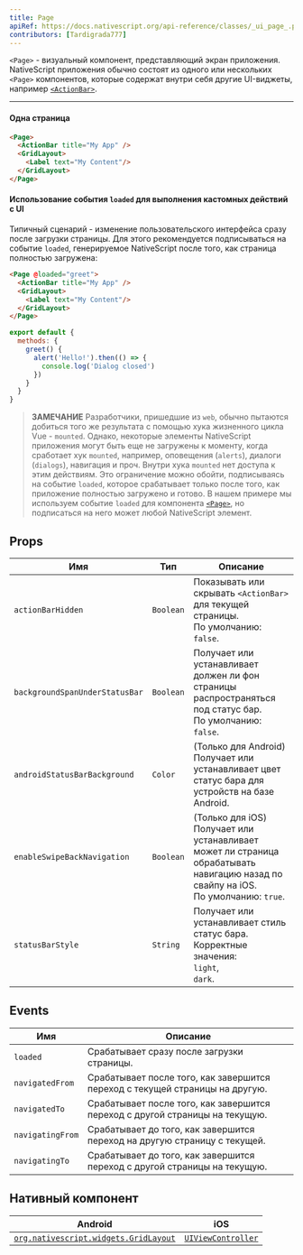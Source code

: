 ```yaml
---
title: Page
apiRef: https://docs.nativescript.org/api-reference/classes/_ui_page_.page
contributors: [Tardigrada777]
---
```


`<Page>` - визуальный компонент, представляющий экран приложения. NativeScript приложения
обычно состоят из одного или нескольких `<Page>` компонентов, которые содержат внутри себя
другие UI-виджеты, например [`<ActionBar>`](/ru/docs/elements/action-bar/action-bar).

---

#### Одна страница

```html
<Page>
  <ActionBar title="My App" />
  <GridLayout>
    <Label text="My Content"/>
  </GridLayout>
</Page>
```

#### Использование события `loaded` для выполнения кастомных действий с UI

Типичный сценарий - изменение пользовательского интерфейса сразу после загрузки страницы. Для этого рекомендуется подписываться на событие `loaded`, генерируемое NativeScript после того, как страница полностью загружена:

```html
<Page @loaded="greet">
  <ActionBar title="My App" />
  <GridLayout>
    <Label text="My Content"/>
  </GridLayout>
</Page>
```

```js
export default {
  methods: {
    greet() {
      alert('Hello!').then(() => {
        console.log('Dialog closed')
      })
    }
  }
}
```

> **ЗАМЕЧАНИЕ** Разработчики, пришедшие из `web`, обычно пытаются добиться того же результата с помощью хука жизненного цикла Vue - `mounted`. Однако, некоторые элементы NativeScript приложения могут быть еще не загружены к моменту, когда сработает хук `mounted`, например, оповещения (`alerts`), диалоги (`dialogs`), навигация и проч. Внутри хука `mounted` нет доступа к этим действиям. Это ограничение можно обойти, подписываясь на событие `loaded`, которое срабатывает только после того, как приложение полностью загружено и готово. В нашем примере мы используем событие `loaded` для компонента [`<Page>`](/en/docs/elements/components/page), но подписаться на него может любой NativeScript элемент.


## Props

| Имя | Тип | Описание |
|------|------|-------------|
| `actionBarHidden` | `Boolean` | Показывать или скрывать `<ActionBar>` для текущей страницы.<br/>По умолчанию: `false`.
| `backgroundSpanUnderStatusBar` | `Boolean` |  Получает или устанавливает должен ли фон страницы распространяться под статус бар.<br/>По умолчанию: `false`.
| `androidStatusBarBackground` | `Color` | (Только для Android) Получает или устанавливает цвет статус бара для устройств на базе Android.
| `enableSwipeBackNavigation` | `Boolean` | (Только для iOS) Получает или устанавливает может ли страница обрабатывать навигацию назад по свайпу на iOS.<br/>По умолчанию: `true`.
| `statusBarStyle` | `String` | Получает или устанавливает стиль статус бара.<br/>Корректные значения:<br/>`light`,<br/>`dark`.


## Events

| Имя | Описание |
|------|-------------|
| `loaded` | Срабатывает сразу после загрузки страницы.
| `navigatedFrom` | Срабатывает после того, как завершится переход с текущей страницы на другую.
| `navigatedTo` | Срабатывает после того, как завершится переход с другой страницы на текущую.
| `navigatingFrom` | Срабатывает до того, как завершится переход на другую страницу с текущей.
| `navigatingTo` | Срабатывает до того, как завершится переход с другой страницы на текущую.

## Нативный компонент

| Android | iOS |
|---------|-----|
| [`org.nativescript.widgets.GridLayout`](https://github.com/NativeScript/tns-core-modules-widgets/blob/master/android/widgets/src/main/java/org/nativescript/widgets/GridLayout.java) | [`UIViewController`](https://developer.apple.com/documentation/uikit/uiviewcontroller)

